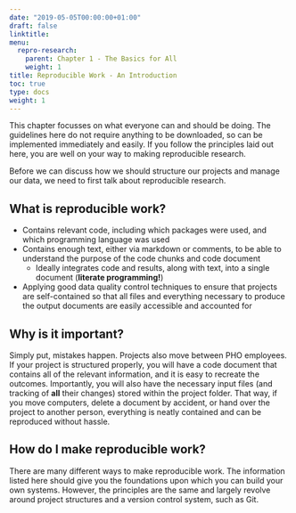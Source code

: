 ```yaml
---
date: "2019-05-05T00:00:00+01:00"
draft: false
linktitle:
menu:
  repro-research:
    parent: Chapter 1 - The Basics for All
    weight: 1
title: Reproducible Work - An Introduction
toc: true
type: docs
weight: 1
---
```


This chapter focusses on what everyone can and should be doing. The guidelines here do not require anything to be downloaded, so can be implemented immediately and easily. If you follow the principles laid out here, you are well on your way to making reproducible research.


Before we can discuss how we should structure our projects and manage our data, we need to first talk about reproducible research.

## What is reproducible work?

- Contains relevant code, including which packages were used, and which programming language was used
- Contains enough text, either via markdown or comments, to be able to understand the purpose of the code chunks and code document
    - Ideally integrates code and results, along with text, into a single document (**literate programming!**)
- Applying good data quality control techniques to ensure that projects are self-contained so that all files and everything necessary to produce the output documents are easily accessible and accounted for

## Why is it important?

Simply put, mistakes happen. Projects also move between PHO employees. If your project is structured properly, you will have a code document that contains all of the relevant information, and it is easy to recreate the outcomes. Importantly, you will also have the necessary input files (and tracking of **all** their changes) stored within the project folder. That way, if you move computers, delete a document by accident, or hand over the project to another person, everything is neatly contained and can be reproduced without hassle.

## How do I make reproducible work?

There are many different ways to make reproducible work. The information listed here should give you the foundations upon which you can build your own systems. However, the principles are the same and largely revolve around project structures and a version control system, such as Git.
